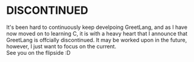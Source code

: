 # DISCONTINUED

It's been hard to continuously keep develpoing GreetLang, and as I have now moved on to learning C, it is with a heavy heart that I announce that 
GreetLang is offcially discontinued. It may be worked upon in the future, however, I just want to focus on the current. <br />
See you on the flipside :D
